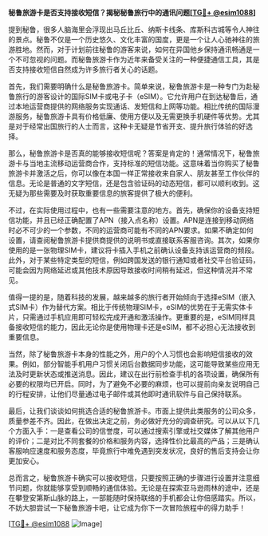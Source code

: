 **秘鲁旅游卡是否支持接收短信？揭秘秘鲁旅行中的通讯问题[[TG💪+ @esim1088](https://t.me/s/esim1088)]**

提到秘鲁，很多人脑海里会浮现出马丘比丘、纳斯卡线条、库斯科古城等令人神往的景点。秘鲁不仅是一个历史悠久、文化丰富的国度，更是一个让人心驰神往的旅游胜地。然而，对于计划前往秘鲁的游客来说，如何在异国他乡保持通讯畅通是一个不可忽视的问题。而秘鲁旅游卡作为近年来备受关注的一种便捷通信工具，其是否支持接收短信自然成为许多旅行者关心的话题。

首先，我们需要明确什么是秘鲁旅游卡。简单来说，秘鲁旅游卡是一种专门为赴秘鲁旅行的游客设计的国际SIM卡或电子卡（eSIM）。它允许用户在到达秘鲁后，通过本地运营商提供的网络服务实现通话、发短信和上网等功能。相比传统的国际漫游服务，秘鲁旅游卡具有价格低廉、使用方便以及无需更换手机硬件等优势。尤其是对于经常出国旅行的人士而言，这种卡无疑是节省开支、提升旅行体验的好选择。

那么，秘鲁旅游卡是否真的能够接收短信呢？答案是肯定的！通常情况下，秘鲁旅游卡与当地主流移动运营商合作，支持标准的短信功能。这意味着当你购买了秘鲁旅游卡并激活之后，你可以像在本国一样正常接收来自家人、朋友甚至工作伙伴的信息。无论是普通的文字短信，还是包含验证码的动态短信，都可以顺利收到。这无疑为那些需要及时获取重要信息的旅客提供了极大的便利。

不过，在实际使用过程中，也有一些需要注意的地方。首先，确保你的设备支持短信功能，并且已经正确配置了APN（接入点名称）设置。APN是连接到移动网络时必不可少的一个参数，不同的运营商可能有不同的APN要求。如果不确定如何设置，请查阅秘鲁旅游卡提供商提供的说明书或直接联系客服咨询。其次，如果你使用的是一张物理SIM卡，建议将卡插入手机之前确认设备支持该运营商的频段。此外，对于某些特定类型的短信，例如跨国发送的银行通知或者社交平台验证码，可能会因为网络延迟或其他技术原因导致接收时间稍有延迟，但这种情况并不常见。

值得一提的是，随着科技的发展，越来越多的旅行者开始倾向于选择eSIM（嵌入式SIM卡）作为替代方案。相比于传统物理SIM卡，eSIM的优势在于无需实体卡片，只需通过手机应用即可轻松完成开通和激活操作。更重要的是，eSIM同样具备接收短信的能力，因此无论你是使用物理卡还是eSIM，都不必担心无法接收到重要信息。

当然，除了秘鲁旅游卡本身的性能之外，用户的个人习惯也会影响短信接收的效果。例如，部分智能手机用户习惯关闭后台数据同步功能，这可能导致某些应用无法及时更新状态或推送消息。因此，建议在出行前检查手机的各项设置，确保所有必要的权限均已开启。同时，为了避免不必要的麻烦，也可以提前向亲友说明自己的行程安排，让他们尽量通过电子邮件或其他即时通讯软件与自己保持联系。

最后，让我们谈谈如何挑选合适的秘鲁旅游卡。市面上提供此类服务的公司众多，质量参差不齐。因此，在做出决定之前，务必做好充分的调查研究。可以从以下几个方面入手：一是查看公司的信誉度，可以通过搜索引擎或社交媒体了解其他用户的评价；二是对比不同套餐的价格和服务内容，选择性价比最高的产品；三是确认客服响应速度和服务态度，毕竟旅行中难免遇到突发状况，良好的售后支持会让你更加安心。

总而言之，秘鲁旅游卡确实可以接收短信，只要按照正确的步骤进行设置并注意细节问题，你就能够享受到顺畅的通信体验。无论是在探索亚马逊雨林的途中，还是在攀登安第斯山脉的路上，一部能随时保持联络的手机都会让你倍感踏实。所以，不妨大胆尝试一下秘鲁旅游卡吧，让它成为你下一次冒险旅程中的得力助手！

[[TG💪+ @esim1088](https://t.me/s/esim1088) ![Image](https://i.postimg.cc/4NQfJmqS/Snipaste-2025-05-13-00-14-12.png)]